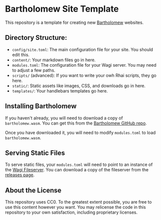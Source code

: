 # Bartholomew Site Template

This repository is a template for creating new [Bartholomew](https://github.com/technosophos/bartholomew) websites.

## Directory Structure:

- `config/site.toml`: The main configuration file for your site. You should edit this.
- `content/`: Your markdown files go in here.
- `modules.toml`: The configuration file for your Wagi server. You may need to adjust a few paths.
- `scripts/` (advanced): If you want to write your owh Rhai scripts, they go here.
- `static/`: Static assets like images, CSS, and downloads go in here.
- `templates/`: Your handlebars templates go here. 

## Installing Bartholomew

If you haven't already, you will need to download a copy of `bartholomew.wasm`.
You can get this from the [Bartholomew GitHub repo](https://github.com/technosophos/bartholomew).

Once you have downloaded it, you will need to modify `modules.toml` to load `bartholomew.wasm`.

## Serving Static Files

To serve static files, your `modules.toml` will need to point to an instance of the [Wagi Fileserver](https://github.com/deislabs/wagi-fileserver). You can download a copy of the fileserver from the [releases page](https://github.com/deislabs/wagi-fileserver/releases).

## About the License

This repository uses CC0. To the greatest extent possible, you are free to use this content however you want.
You may relicense the code in this repository to your own satisfaction, including proprietary licenses.